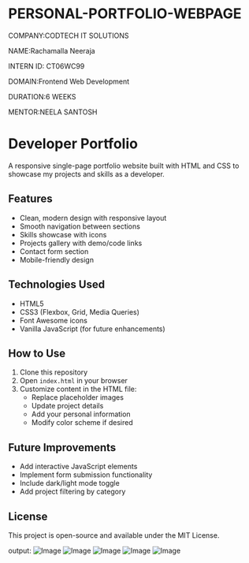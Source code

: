 # PERSONAL-PORTFOLIO-WEBPAGE

COMPANY:CODTECH IT SOLUTIONS

NAME:Rachamalla Neeraja

INTERN ID: CT06WC99

DOMAIN:Frontend Web Development

DURATION:6 WEEKS

MENTOR:NEELA SANTOSH

# Developer Portfolio

A responsive single-page portfolio website built with HTML and CSS to showcase my projects and skills as a developer.

## Features

- Clean, modern design with responsive layout
- Smooth navigation between sections
- Skills showcase with icons
- Projects gallery with demo/code links
- Contact form section
- Mobile-friendly design

## Technologies Used

- HTML5
- CSS3 (Flexbox, Grid, Media Queries)
- Font Awesome icons
- Vanilla JavaScript (for future enhancements)

## How to Use

1. Clone this repository
2. Open `index.html` in your browser
3. Customize content in the HTML file:
   - Replace placeholder images
   - Update project details
   - Add your personal information
   - Modify color scheme if desired

## Future Improvements

- Add interactive JavaScript elements
- Implement form submission functionality
- Include dark/light mode toggle
- Add project filtering by category

## License

This project is open-source and available under the MIT License.

output:
![Image](https://github.com/user-attachments/assets/5d7e4162-29b0-4175-8d14-4b243282fcbd)
![Image](https://github.com/user-attachments/assets/8a59ffe2-5e66-4dcd-9481-338c07e8d938)
![Image](https://github.com/user-attachments/assets/6d4d4ff0-5504-43ac-b9d1-af5e83b2d5aa)
![Image](https://github.com/user-attachments/assets/3c53ede2-7cb9-489d-9dfa-a4a58a68af2d)
![Image](https://github.com/user-attachments/assets/8d8b9e10-683b-49b1-ae98-46baac773661)
